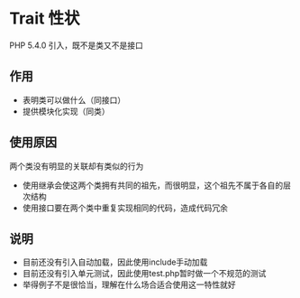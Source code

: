 # Trait 性状

PHP 5.4.0 引入，既不是类又不是接口

## 作用
+ 表明类可以做什么（同接口）
+ 提供模块化实现（同类）

## 使用原因
两个类没有明显的关联却有类似的行为
+ 使用继承会使这两个类拥有共同的祖先，而很明显，这个祖先不属于各自的层次结构
+ 使用接口要在两个类中重复实现相同的代码，造成代码冗余

## 说明
+ 目前还没有引入自动加载，因此使用include手动加载
+ 目前还没有引入单元测试，因此使用test.php暂时做一个不规范的测试
+ 举得例子不是很恰当，理解在什么场合适合使用这一特性就好
